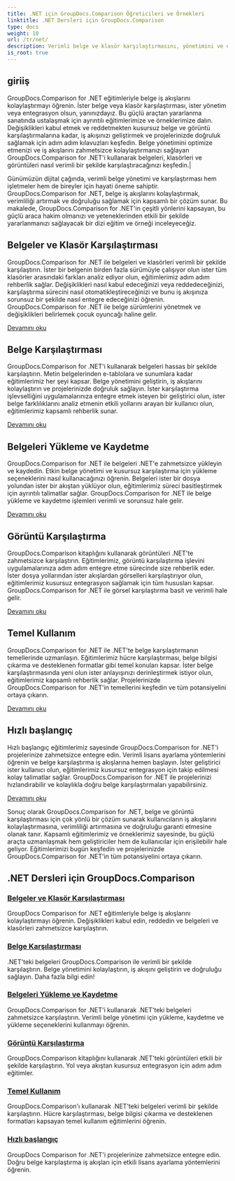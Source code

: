 ```yaml
---
title: .NET için GroupDocs.Comparison Öğreticileri ve Örnekleri
linktitle: .NET Dersleri için GroupDocs.Comparison
type: docs
weight: 10
url: /tr/net/
description: Verimli belge ve klasör karşılaştırmasını, yönetimini ve entegrasyonunu zahmetsizce kolaylaştıran GroupDocs.Comparison for .NET'e yönelik kapsamlı eğitimleri keşfedin.
is_root: true
---
```

## giriiş

GroupDocs.Comparison for .NET eğitimleriyle belge iş akışlarını kolaylaştırmayı öğrenin. İster belge veya klasör karşılaştırması, ister yönetim veya entegrasyon olsun, yanınızdayız. Bu güçlü araçtan yararlanma sanatında ustalaşmak için ayrıntılı eğitimlerimize ve örneklerimize dalın. Değişiklikleri kabul etmek ve reddetmekten kusursuz belge ve görüntü karşılaştırmalarına kadar, iş akışınızı geliştirmek ve projelerinizde doğruluk sağlamak için adım adım kılavuzları keşfedin. Belge yönetimini optimize etmenizi ve iş akışlarını zahmetsizce kolaylaştırmanızı sağlayan GroupDocs.Comparison for .NET'i kullanarak belgeleri, klasörleri ve görüntüleri nasıl verimli bir şekilde karşılaştıracağınızı keşfedin.|

Günümüzün dijital çağında, verimli belge yönetimi ve karşılaştırması hem işletmeler hem de bireyler için hayati öneme sahiptir. GroupDocs.Comparison for .NET, belge iş akışlarını kolaylaştırmak, verimliliği artırmak ve doğruluğu sağlamak için kapsamlı bir çözüm sunar. Bu makalede, GroupDocs.Comparison for .NET'in çeşitli yönlerini kapsayan, bu güçlü araca hakim olmanızı ve yeteneklerinden etkili bir şekilde yararlanmanızı sağlayacak bir dizi eğitim ve örneği inceleyeceğiz.

## Belgeler ve Klasör Karşılaştırması

GroupDocs.Comparison for .NET ile belgeleri ve klasörleri verimli bir şekilde karşılaştırın. İster bir belgenin birden fazla sürümüyle çalışıyor olun ister tüm klasörler arasındaki farkları analiz ediyor olun, eğitimlerimiz adım adım rehberlik sağlar. Değişiklikleri nasıl kabul edeceğinizi veya reddedeceğinizi, karşılaştırma sürecini nasıl otomatikleştireceğinizi ve bunu iş akışınıza sorunsuz bir şekilde nasıl entegre edeceğinizi öğrenin. GroupDocs.Comparison for .NET ile belge sürümlerini yönetmek ve değişiklikleri belirlemek çocuk oyuncağı haline gelir.

[Devamını oku](./documents-and-folder-comparison/)

## Belge Karşılaştırması

GroupDocs.Comparison for .NET'i kullanarak belgeleri hassas bir şekilde karşılaştırın. Metin belgelerinden e-tablolara ve sunumlara kadar eğitimlerimiz her şeyi kapsar. Belge yönetimini geliştirin, iş akışlarını kolaylaştırın ve projelerinizde doğruluk sağlayın. İster karşılaştırma işlevselliğini uygulamalarınıza entegre etmek isteyen bir geliştirici olun, ister belge farklılıklarını analiz etmenin etkili yollarını arayan bir kullanıcı olun, eğitimlerimiz kapsamlı rehberlik sunar.

[Devamını oku](./document-comparison/)

## Belgeleri Yükleme ve Kaydetme

GroupDocs.Comparison for .NET ile belgeleri .NET'e zahmetsizce yükleyin ve kaydedin. Etkin belge yönetimi ve kusursuz karşılaştırma için yükleme seçeneklerini nasıl kullanacağınızı öğrenin. Belgeleri ister bir dosya yolundan ister bir akıştan yüklüyor olun, eğitimlerimiz süreci basitleştirmek için ayrıntılı talimatlar sağlar. GroupDocs.Comparison for .NET ile belge yükleme ve kaydetme işlemleri verimli ve sorunsuz hale gelir.

[Devamını oku](./loading-and-saving-documents/)

## Görüntü Karşılaştırma

GroupDocs.Comparison kitaplığını kullanarak görüntüleri .NET'te zahmetsizce karşılaştırın. Eğitimlerimiz, görüntü karşılaştırma işlevini uygulamalarınıza adım adım entegre etme sürecinde size rehberlik eder. İster dosya yollarından ister akışlardan görselleri karşılaştırıyor olun, eğitimlerimiz kusursuz entegrasyon sağlamak için tüm hususları kapsar. GroupDocs.Comparison for .NET ile görsel karşılaştırma basit ve verimli hale gelir.

[Devamını oku](./image-comparison/)

## Temel Kullanım 

GroupDocs.Comparison for .NET ile .NET'te belge karşılaştırmanın temellerinde uzmanlaşın. Eğitimlerimiz hücre karşılaştırması, belge bilgisi çıkarma ve desteklenen formatlar gibi temel konuları kapsar. İster belge karşılaştırmasında yeni olun ister anlayışınızı derinleştirmek istiyor olun, eğitimlerimiz kapsamlı rehberlik sağlar. Projelerinizde GroupDocs.Comparison for .NET'in temellerini keşfedin ve tüm potansiyelini ortaya çıkarın.

[Devamını oku](./basic-usage/)

## Hızlı başlangıç 

Hızlı başlangıç eğitimlerimiz sayesinde GroupDocs.Comparison for .NET'i projelerinize zahmetsizce entegre edin. Verimli lisans ayarlama yöntemlerini öğrenin ve belge karşılaştırma iş akışlarına hemen başlayın. İster geliştirici ister kullanıcı olun, eğitimlerimiz kusursuz entegrasyon için takip edilmesi kolay talimatlar sağlar. GroupDocs.Comparison for .NET ile projelerinizi hızlandırabilir ve kolaylıkla doğru belge karşılaştırmaları yapabilirsiniz.

[Devamını oku](./quick-start/)

Sonuç olarak GroupDocs.Comparison for .NET, belge ve görüntü karşılaştırması için çok yönlü bir çözüm sunarak kullanıcıların iş akışlarını kolaylaştırmasına, verimliliği artırmasına ve doğruluğu garanti etmesine olanak tanır. Kapsamlı eğitimlerimiz ve örneklerimiz sayesinde, bu güçlü araçta uzmanlaşmak hem geliştiriciler hem de kullanıcılar için erişilebilir hale geliyor. Eğitimlerimizi bugün keşfedin ve projelerinizde GroupDocs.Comparison for .NET'in tüm potansiyelini ortaya çıkarın.
## .NET Dersleri için GroupDocs.Comparison 
### [Belgeler ve Klasör Karşılaştırması](./documents-and-folder-comparison/)
GroupDocs Comparison for .NET eğitimleriyle belge iş akışlarını kolaylaştırmayı öğrenin. Değişiklikleri kabul edin, reddedin ve belgeleri ve klasörleri zahmetsizce karşılaştırın.
### [Belge Karşılaştırması](./document-comparison/)
.NET'teki belgeleri GroupDocs.Comparison ile verimli bir şekilde karşılaştırın. Belge yönetimini kolaylaştırın, iş akışını geliştirin ve doğruluğu sağlayın. Daha fazla bilgi edin!
### [Belgeleri Yükleme ve Kaydetme](./loading-and-saving-documents/)
GroupDocs.Comparison for .NET'i kullanarak .NET'teki belgeleri zahmetsizce karşılaştırın. Verimli belge yönetimi için yükleme, kaydetme ve yükleme seçeneklerini kullanmayı öğrenin.
### [Görüntü Karşılaştırma](./image-comparison/)
GroupDocs.Comparison kitaplığını kullanarak .NET'teki görüntüleri etkili bir şekilde karşılaştırın. Yol veya akıştan kusursuz entegrasyon için adım adım eğitimler.
### [Temel Kullanım](./basic-usage/)
GroupDocs.Comparison'ı kullanarak .NET'teki belgeleri verimli bir şekilde karşılaştırın. Hücre karşılaştırması, belge bilgisi çıkarma ve desteklenen formatları kapsayan temel kullanım eğitimlerini öğrenin.
### [Hızlı başlangıç](./quick-start/)
GroupDocs Comparison for .NET'i projelerinize zahmetsizce entegre edin. Doğru belge karşılaştırma iş akışları için etkili lisans ayarlama yöntemlerini öğrenin.